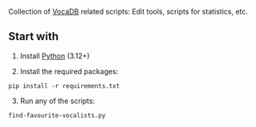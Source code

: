 Collection of [VocaDB](https://vocadb.net/) related scripts: Edit tools, scripts for statistics, etc.

## Start with

1) Install [Python](https://www.python.org/) (3.12+)

2) Install the required packages:

`pip install -r requirements.txt`

3) Run any of the scripts:

`find-favourite-vocalists.py`